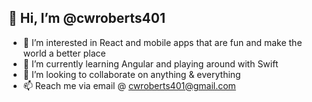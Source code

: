 ## 👋 Hi, I’m @cwroberts401


- 👀 I’m interested in React and mobile apps that are fun and make the world a better place
- 🌱 I’m currently learning Angular and playing around with Swift
- 💞️ I’m looking to collaborate on anything & everything
- 📫 Reach me via email @ [cwroberts401@gmail.com](mailto:cwroberts401@gmail.com)


